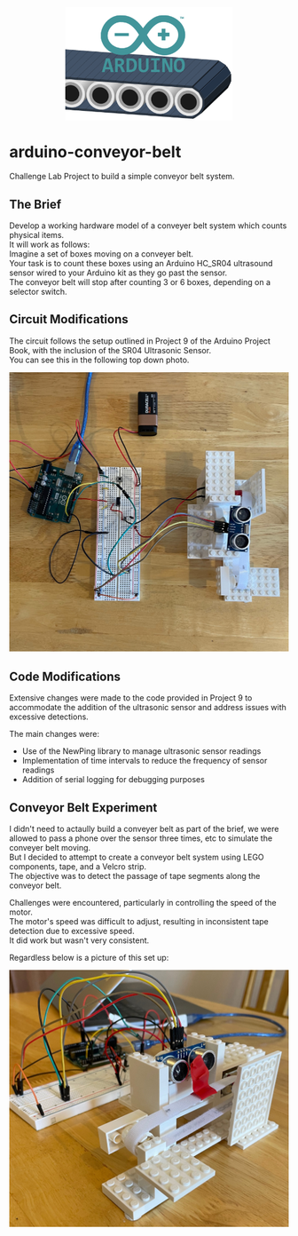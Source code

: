 <img src="https://raw.githubusercontent.com/elecavazza/arduino-conveyor-belt/main/images/logo.png" display="inline-block"
    margin-left="auto"
    margin-right="auto"
    style="width: 60%; display: block; margin: 0 auto;"></img>

# arduino-conveyor-belt

Challenge Lab Project to build a simple conveyor belt system.

## The Brief

Develop a working hardware model of a conveyer belt system which counts physical items.  
It will work as follows:  
Imagine a set of boxes moving on a conveyer belt.  
Your task is to count these boxes using an Arduino HC_SR04 ultrasound sensor wired to your Arduino kit as they go past the sensor.  
The conveyor belt will stop after counting 3 or 6 boxes, depending on a selector switch.  

## Circuit Modifications

The circuit follows the setup outlined in Project 9 of the Arduino Project Book, with the inclusion of the SR04 Ultrasonic Sensor.  
You can see this in the following top down photo.  

![top-view](./images/top-view.jpeg)

## Code Modifications

Extensive changes were made to the code provided in Project 9 to accommodate the addition of the ultrasonic sensor and address issues with excessive detections.  

The main changes were:  

* Use of the NewPing library to manage ultrasonic sensor readings
* Implementation of time intervals to reduce the frequency of sensor readings
* Addition of serial logging for debugging purposes

## Conveyor Belt Experiment

I didn't need to actaully build a conveyer belt as part of the brief, we were allowed to pass a phone over the sensor three times, etc to simulate the conveyer belt moving.  
But I decided to attempt to create a conveyor belt system using LEGO components, tape, and a Velcro strip.  
The objective was to detect the passage of tape segments along the conveyor belt.  

Challenges were encountered, particularly in controlling the speed of the motor.  
The motor's speed was difficult to adjust, resulting in inconsistent tape detection due to excessive speed.  
It did work but wasn't very consistent.  

Regardless below is a picture of this set up:  

![side-view](./images/side-view.jpeg)

